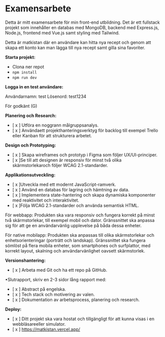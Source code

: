 # Examensarbete

Detta är mitt examensarbete för min front-end utbildning. Det är ett fullstack projekt som innehåller en databas med MongoDB, backend med Express.js, Node.js, frontend med Vue.js samt styling med Tailwind.

Detta är matkistan där en användare kan hitta nya recept och genom att skapa ett konto kan man lägga till nya recept samt gilla sina favoriter.

**Starta projekt:**

- Clona ner repot
- `npm install`
- `npm run dev`

**Logga in en test användare:**

Användarnamn: test
Lösenord: test1234

För godkänt (G)

**Planering och Research:**

- [ x ] Utföra en noggrann målgruppsanalys.
- [ x ] Användaett projekthanteringsverktyg för backlog
  till exempel Trello eller Kanban för att strukturera arbetet.

**Design och Prototyping:**

- [ x ] Skapa wireframes och prototyp i Figma som följer UX/UI-principer.
- [ x ]Se till att designen är responsiv för minst två olika skärmstorlekaroch följer WCAG 2.1-standarder.

**Applikationsutveckling:**

- [ x ]Utveckla med ett modernt JavaScript-ramverk.
- [ x ] Använd en databas för lagring och hämtning av data.
- [ x ] Implementera state-hantering och skapa dynamiska komponenter med reaktivitet och interaktivitet.
- [ x ]Följa WCAG 2.1-standarder och använda semantisk HTML.

För webbapp: Produkten ska vara responsiv och fungera korrekt på minst två skärmstorlekar, till exempel mobil och dator. Gränssnittet ska anpassa sig för att ge en användarvänlig upplevelse på båda dessa enheter.

För native mobilapp: Produkten ska anpassas till olika skärmstorlekar och enhetsorienteringar (porträtt och landskap). Gränssnittet ska fungera sömlöst på flera mobila enheter, som smartphones och surfplattor, med korrekt layout, skalning och användarvänlighet oavsett skärmstorlek.

**Versionshantering:**

- [ x ] Arbeta med Git och ha ett repo på GitHub.

•Slutrapport, skriv en 2-3 sidor lång rapport med:

- [ x ] Abstract på engelska.
- [ x ] Tech stack och motivering av valen.
- [ x ] Dokumentation av arbetsprocess, planering och research.

**Deploy:**

- [ x ] Ditt projekt ska vara hostat och tillgängligt för att kunna visas i en webbläsareeller simulator.
- [ x ] https://matkistan.vercel.app/
